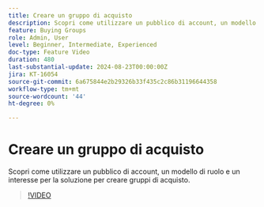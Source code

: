 ```yaml
---
title: Creare un gruppo di acquisto
description: Scopri come utilizzare un pubblico di account, un modello di ruolo e un interesse per la soluzione per creare gruppi di acquisto.
feature: Buying Groups
role: Admin, User
level: Beginner, Intermediate, Experienced
doc-type: Feature Video
duration: 480
last-substantial-update: 2024-08-23T00:00:00Z
jira: KT-16054
source-git-commit: 6a675844e2b29326b33f435c2c86b31196644358
workflow-type: tm+mt
source-wordcount: '44'
ht-degree: 0%

---
```



# Creare un gruppo di acquisto

Scopri come utilizzare un pubblico di account, un modello di ruolo e un interesse per la soluzione per creare gruppi di acquisto.

>[!VIDEO](https://video.tv.adobe.com/v/3433081/?learn=on)
